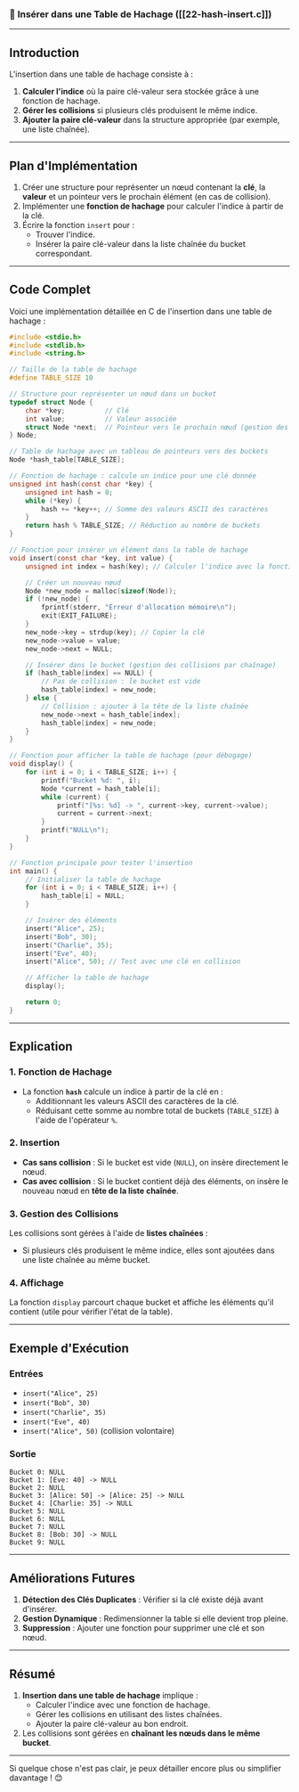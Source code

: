 ### 📂 **Insérer dans une Table de Hachage** ([[22-hash-insert.c]])

---

## **Introduction**

L'insertion dans une table de hachage consiste à :

1. **Calculer l'indice** où la paire clé-valeur sera stockée grâce à une fonction de hachage.
2. **Gérer les collisions** si plusieurs clés produisent le même indice.
3. **Ajouter la paire clé-valeur** dans la structure appropriée (par exemple, une liste chaînée).

---

## **Plan d'Implémentation**

1. Créer une structure pour représenter un nœud contenant la **clé**, la **valeur** et un pointeur vers le prochain élément (en cas de collision).
2. Implémenter une **fonction de hachage** pour calculer l'indice à partir de la clé.
3. Écrire la fonction `insert` pour :
    - Trouver l'indice.
    - Insérer la paire clé-valeur dans la liste chaînée du bucket correspondant.

---

## **Code Complet**

Voici une implémentation détaillée en C de l'insertion dans une table de hachage :

```c
#include <stdio.h>
#include <stdlib.h>
#include <string.h>

// Taille de la table de hachage
#define TABLE_SIZE 10

// Structure pour représenter un nœud dans un bucket
typedef struct Node {
    char *key;          // Clé
    int value;          // Valeur associée
    struct Node *next;  // Pointeur vers le prochain nœud (gestion des collisions)
} Node;

// Table de hachage avec un tableau de pointeurs vers des buckets
Node *hash_table[TABLE_SIZE];

// Fonction de hachage : calcule un indice pour une clé donnée
unsigned int hash(const char *key) {
    unsigned int hash = 0;
    while (*key) {
        hash += *key++; // Somme des valeurs ASCII des caractères
    }
    return hash % TABLE_SIZE; // Réduction au nombre de buckets
}

// Fonction pour insérer un élément dans la table de hachage
void insert(const char *key, int value) {
    unsigned int index = hash(key); // Calculer l'indice avec la fonction de hachage

    // Créer un nouveau nœud
    Node *new_node = malloc(sizeof(Node));
    if (!new_node) {
        fprintf(stderr, "Erreur d'allocation mémoire\n");
        exit(EXIT_FAILURE);
    }
    new_node->key = strdup(key); // Copier la clé
    new_node->value = value;
    new_node->next = NULL;

    // Insérer dans le bucket (gestion des collisions par chaînage)
    if (hash_table[index] == NULL) {
        // Pas de collision : le bucket est vide
        hash_table[index] = new_node;
    } else {
        // Collision : ajouter à la tête de la liste chaînée
        new_node->next = hash_table[index];
        hash_table[index] = new_node;
    }
}

// Fonction pour afficher la table de hachage (pour débogage)
void display() {
    for (int i = 0; i < TABLE_SIZE; i++) {
        printf("Bucket %d: ", i);
        Node *current = hash_table[i];
        while (current) {
            printf("[%s: %d] -> ", current->key, current->value);
            current = current->next;
        }
        printf("NULL\n");
    }
}

// Fonction principale pour tester l'insertion
int main() {
    // Initialiser la table de hachage
    for (int i = 0; i < TABLE_SIZE; i++) {
        hash_table[i] = NULL;
    }

    // Insérer des éléments
    insert("Alice", 25);
    insert("Bob", 30);
    insert("Charlie", 35);
    insert("Eve", 40);
    insert("Alice", 50); // Test avec une clé en collision

    // Afficher la table de hachage
    display();

    return 0;
}
```

---

## **Explication**

### **1. Fonction de Hachage**

- La fonction **`hash`** calcule un indice à partir de la clé en :
    - Additionnant les valeurs ASCII des caractères de la clé.
    - Réduisant cette somme au nombre total de buckets (`TABLE_SIZE`) à l'aide de l'opérateur `%`.

### **2. Insertion**

- **Cas sans collision** : Si le bucket est vide (`NULL`), on insère directement le nœud.
- **Cas avec collision** : Si le bucket contient déjà des éléments, on insère le nouveau nœud en **tête de la liste chaînée**.

### **3. Gestion des Collisions**

Les collisions sont gérées à l'aide de **listes chaînées** :

- Si plusieurs clés produisent le même indice, elles sont ajoutées dans une liste chaînée au même bucket.

### **4. Affichage**

La fonction `display` parcourt chaque bucket et affiche les éléments qu'il contient (utile pour vérifier l'état de la table).

---

## **Exemple d'Exécution**

### **Entrées**

- `insert("Alice", 25)`
- `insert("Bob", 30)`
- `insert("Charlie", 35)`
- `insert("Eve", 40)`
- `insert("Alice", 50)` (collision volontaire)

### **Sortie**

```
Bucket 0: NULL
Bucket 1: [Eve: 40] -> NULL
Bucket 2: NULL
Bucket 3: [Alice: 50] -> [Alice: 25] -> NULL
Bucket 4: [Charlie: 35] -> NULL
Bucket 5: NULL
Bucket 6: NULL
Bucket 7: NULL
Bucket 8: [Bob: 30] -> NULL
Bucket 9: NULL
```

---

## **Améliorations Futures**

1. **Détection des Clés Duplicates** : Vérifier si la clé existe déjà avant d'insérer.
2. **Gestion Dynamique** : Redimensionner la table si elle devient trop pleine.
3. **Suppression** : Ajouter une fonction pour supprimer une clé et son nœud.

---

## **Résumé**

1. **Insertion dans une table de hachage** implique :
    - Calculer l'indice avec une fonction de hachage.
    - Gérer les collisions en utilisant des listes chaînées.
    - Ajouter la paire clé-valeur au bon endroit.
2. Les collisions sont gérées en **chaînant les nœuds dans le même bucket**.

---

Si quelque chose n'est pas clair, je peux détailler encore plus ou simplifier davantage ! 😊